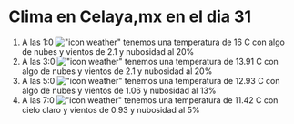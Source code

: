 # Clima en Celaya,mx en el dia 31

1. A las 1:0 !["icon weather"](http://openweathermap.org/img/w/02n.png) tenemos una temperatura de 16 C con algo de nubes y  vientos de 2.1 y nubosidad al 20%
1. A las 3:0 !["icon weather"](http://openweathermap.org/img/w/02n.png) tenemos una temperatura de 13.91 C con algo de nubes y  vientos de 2.1 y nubosidad al 20%
1. A las 5:0 !["icon weather"](http://openweathermap.org/img/w/02n.png) tenemos una temperatura de 12.93 C con algo de nubes y  vientos de 1.06 y nubosidad al 13%
1. A las 7:0 !["icon weather"](http://openweathermap.org/img/w/01n.png) tenemos una temperatura de 11.42 C con cielo claro y  vientos de 0.93 y nubosidad al 5%
